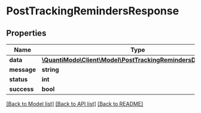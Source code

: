 # PostTrackingRemindersResponse

## Properties
Name | Type | Description | Notes
------------ | ------------- | ------------- | -------------
**data** | [**\QuantiModo\Client\Model\PostTrackingRemindersDataResponse**](PostTrackingRemindersDataResponse.md) |  | [optional] 
**message** | **string** | Message | [optional] 
**status** | **int** | Status code | 
**success** | **bool** |  | 

[[Back to Model list]](../README.md#documentation-for-models) [[Back to API list]](../README.md#documentation-for-api-endpoints) [[Back to README]](../README.md)


